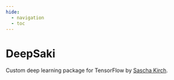 ```yaml
---
hide:
  - navigation
  - toc
---
```

# DeepSaki

Custom deep learning package for TensorFlow by [Sascha Kirch](https://sascha-kirch.github.io/).
